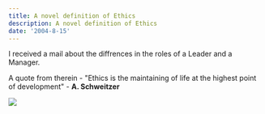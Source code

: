 ```yaml
---
title: A novel definition of Ethics
description: A novel definition of Ethics
date: '2004-8-15'
---
```


I received a mail about the diffrences in the roles of a Leader and a Manager.  
  
A quote from therein - "Ethics is the maintaining of life at the highest point of development" - **A. Schweitzer**  

![](/images/7854873-109256756515842328?l=shvelmur.blogspot.com)